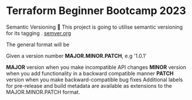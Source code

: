# Terraform Beginner Bootcamp 2023

Semantic Versioning 🧙
This project is going to utilise semantic versioning for its tagging .
[semver.org](https://semver.org/)

The general format will be

Given a version number **MAJOR.MINOR.PATCH**, e.g '1.0.1'

**MAJOR** version when you make incompatible API changes
**MINOR** version when you add functionality in a backward compatible manner
**PATCH** version when you make backward-compatible bug fixes Additional labels for pre-release and build metadata are available as extensions to the MAJOR.MINOR.PATCH format.
